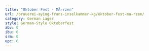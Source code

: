 ```yaml
---
title: "Oktober Fest - MÃ¤rzen"
url: /brauerei-aying-franz-inselkammer-kg/oktober-fest-ma-rzen/
category: German Lager
style: German-Style Oktoberfest
abv: 0
ibu: 0
srm: 0
upc: 0
---
```



